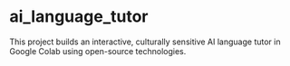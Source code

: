 # ai_language_tutor
This project builds an interactive, culturally sensitive AI language tutor in Google Colab using open-source technologies.
